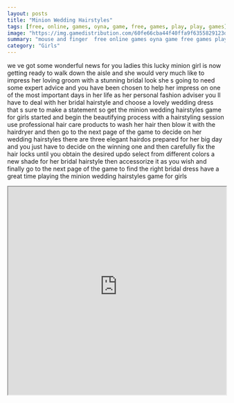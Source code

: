 ```yaml
---
layout: posts
title: "Minion Wedding Hairstyles"
tags: [free, online, games, oyna, game, free, games, play, play, games]
image: "https://img.gamedistribution.com/60fe66cba44f40ffa9f6355829123d90.jpg"
summary: "mouse and finger  free online games oyna game free games play play games"
category: "Girls"
---
```


we ve got some wonderful news for you ladies this lucky minion girl is now getting ready to walk down the aisle and she would very much like to impress her loving groom with a stunning bridal look she s going to need some expert advice and you have been chosen to help her impress on one of the most important days in her life as her personal fashion adviser you ll have to deal with her bridal hairstyle and choose a lovely wedding dress that s sure to make a statement so get the minion wedding hairstyles game for girls started and begin the beautifying process with a hairstyling session use professional hair care products to wash her hair then blow it with the hairdryer and then go to the next page of the game to decide on her wedding hairstyles there are three elegant hairdos prepared for her big day and you just have to decide on the winning one and then carefully fix the hair locks until you obtain the desired updo select from different colors a new shade for her bridal hairstyle then accessorize it as you wish and finally go to the next page of the game to find the right bridal dress have a great time playing the minion wedding hairstyles game for girls

<iframe width="100%" height="480px;" src="https://html5.gamedistribution.com/60fe66cba44f40ffa9f6355829123d90/"></iframe>